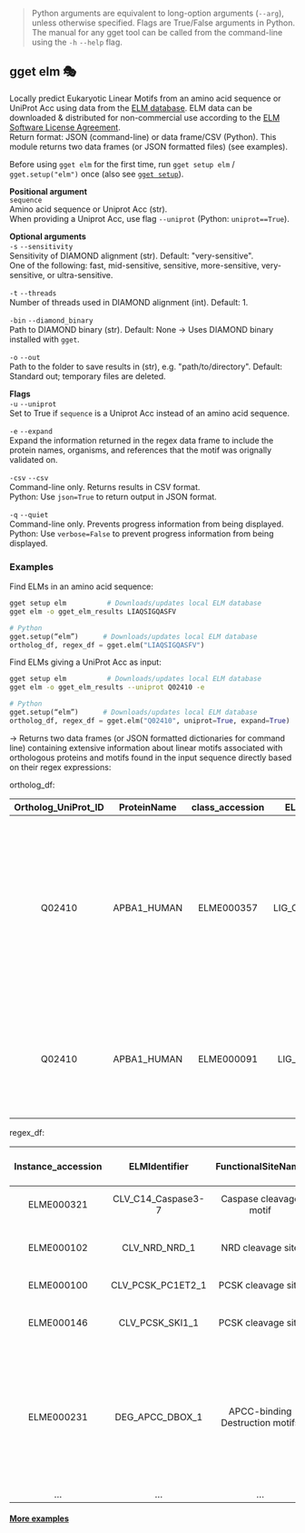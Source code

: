 > Python arguments are equivalent to long-option arguments (`--arg`), unless otherwise specified. Flags are True/False arguments in Python. The manual for any gget tool can be called from the command-line using the `-h` `--help` flag.  
## gget elm 🎭
Locally predict Eukaryotic Linear Motifs from an amino acid sequence or UniProt Acc using data from the [ELM database](http://elm.eu.org/). ELM data can be downloaded & distributed for non-commercial use according to the [ELM Software License Agreement](http://elm.eu.org/media/Elm_academic_license.pdf).  
Return format: JSON (command-line) or data frame/CSV (Python). This module returns two data frames (or JSON formatted files) (see examples).     

Before using `gget elm` for the first time, run `gget setup elm` / `gget.setup("elm")` once (also see [`gget setup`](setup.md)).   

**Positional argument**  
`sequence`  
Amino acid sequence or Uniprot Acc (str).  
When providing a Uniprot Acc, use flag `--uniprot` (Python: `uniprot==True`).  

**Optional arguments**  
`-s` `--sensitivity`  
Sensitivity of DIAMOND alignment (str). Default: "very-sensitive".   
One of the following: fast, mid-sensitive, sensitive, more-sensitive, very-sensitive, or ultra-sensitive.  

`-t` `--threads`  
Number of threads used in DIAMOND alignment (int). Default: 1.  

`-bin` `--diamond_binary`  
Path to DIAMOND binary (str). Default: None -> Uses DIAMOND binary installed with `gget`.  

`-o` `--out`   
Path to the folder to save results in (str), e.g. "path/to/directory". Default: Standard out; temporary files are deleted.   

**Flags**  
`-u` `--uniprot`  
Set to True if `sequence` is a Uniprot Acc instead of an amino acid sequence.  

`-e` `--expand`   
Expand the information returned in the regex data frame to include the protein names, organisms, and references that the motif was orignally validated on. 

`-csv` `--csv`  
Command-line only. Returns results in CSV format.  
Python: Use `json=True` to return output in JSON format.

`-q` `--quiet`   
Command-line only. Prevents progress information from being displayed.  
Python: Use `verbose=False` to prevent progress information from being displayed.   

### Examples
Find ELMs in an amino acid sequence:  
```bash
gget setup elm          # Downloads/updates local ELM database
gget elm -o gget_elm_results LIAQSIGQASFV
```
```python
# Python
gget.setup(“elm”)      # Downloads/updates local ELM database
ortholog_df, regex_df = gget.elm("LIAQSIGQASFV")
```
  
Find ELMs giving a UniProt Acc as input:  
```bash
gget setup elm          # Downloads/updates local ELM database
gget elm -o gget_elm_results --uniprot Q02410 -e
```
```python
# Python
gget.setup(“elm”)      # Downloads/updates local ELM database
ortholog_df, regex_df = gget.elm("Q02410", uniprot=True, expand=True)
```
&rarr; Returns two data frames (or JSON formatted dictionaries for command line) containing extensive information about linear motifs associated with orthologous proteins and motifs found in the input sequence directly based on their regex expressions:  

ortholog_df:  
  
|Ortholog_UniProt_ID|ProteinName|class_accession|ELMIdentifier  |FunctionalSiteName                   |Description                                                                                                                              |Organism    |…  |
|:-----------------:|:---------:|:-------------:|:-------------:|:-----------------------------------:|:---------------------------------------------------------------------------------------------------------------------------------------:|:----------:|:-:|
|Q02410             |APBA1_HUMAN|ELME000357     |LIG_CaMK_CASK_1|CASK CaMK domain binding ligand motif|Motif that mediates binding to the calmodulin-dependent protein kinase (CaMK) domain of the peripheral plasma membrane protein CASK/Lin2.|Homo sapiens|…  |
|Q02410             |APBA1_HUMAN|ELME000091     |LIG_PDZ_Class_2|PDZ domain ligands                   |The C-terminal class 2 PDZ-binding motif is classically represented by a pattern such as                                                 |Homo sapiens|…  |

regex_df:  
  
|Instance_accession|ELMIdentifier     |FunctionalSiteName             |ELMType|Description                                                                                                                                            |Instances (Matched Sequence)|Organism                      |…  |
|:----------------:|:----------------:|:-----------------------------:|:-----:|:-----------------------------------------------------------------------------------------------------------------------------------------------------:|:--------------------------:|:----------------------------:|:-:|
|ELME000321        |CLV_C14_Caspase3-7|Caspase cleavage motif         |CLV    |Caspase-3 and Caspase-7 cleavage site.                                                                                                                 |ERSDG                       |Mus musculus                  |…  |
|ELME000102        |CLV_NRD_NRD_1     |NRD cleavage site              |CLV    |N-Arg dibasic convertase (NRD/Nardilysin) cleavage site.                                                                                               |RRA                         |Rattus norvegicus             |…  |
|ELME000100        |CLV_PCSK_PC1ET2_1 |PCSK cleavage site             |CLV    |NEC1/NEC2 cleavage site.                                                                                                                               |KRD                         |Mus musculus                  |…  |
|ELME000146        |CLV_PCSK_SKI1_1   |PCSK cleavage site             |CLV    |Subtilisin/kexin isozyme-1 (SKI1) cleavage site.                                                                                                       |RLLTA                       |Homo sapiens                  |…  |
|ELME000231        |DEG_APCC_DBOX_1   |APCC-binding Destruction motifs|DEG    |An RxxL-based motif that binds to the Cdh1 and Cdc20 components of APC/C thereby targeting the protein for destruction in a cell cycle dependent manner|SRVKLNIVR                   |Saccharomyces cerevisiae S288c|…  |
|…                 |…                 |…                              |…      |…                                                                                                                                                      |…                           |…                             |…  |

#### [More examples](https://github.com/pachterlab/gget_examples)
